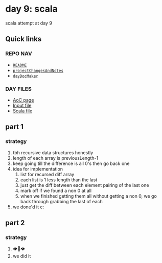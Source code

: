 # day 9: scala
scala attempt at day 9
## Quick links
### REPO NAV
* [`README`](./README.md)
* [`projectChangesAndNotes`](./projectChangesAndNotes.md)
* [`dayDocMaker`](./dayDocMaker.md)
### DAY FILES
* [AoC page](https://adventofcode.com/2023/day/9)
* [Input file](https://adventofcode.com/2023/day/9/input)
* [Scala file](../../src/main/scala/day9.scala)
## part 1
### strategy
1. tbh recursive data structures honestly
2. length of each array is previousLength-1
3. keep going till the difference is all 0's then go back one
4. idea for implementation
    1. list for recursed diff array
    2. each list is 1 less length than the last
    3. just get the diff between each element pairing of the last one
    4. mark off if we found a non 0 at all 
    5. when we finished getting them all without getting a non 0, we go back through grabbing the last of each
5. we done'd it c:
## part 2
### strategy
1. 👁️👄👁️
2. we did it
